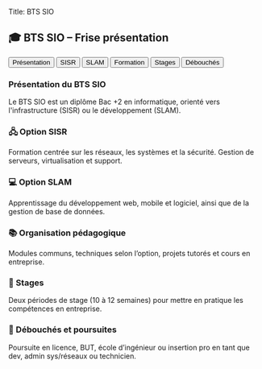 Title: BTS SIO

<!DOCTYPE html>
<html lang="fr">
<head>
  <meta charset="UTF-8">
  <title>BTS SIO - Frise Interactive</title>
  <link rel="stylesheet" href="bts-sio-frise.css">
</head>
<body>

<section class="bts-sio-section">
  <h2 class="bts-sio-title">🎓 BTS SIO – Frise présentation</h2>

  <!-- Onglets -->
  <div class="bts-sio-tabs">
    <button class="bts-sio-tab active" data-tab="tab1">Présentation</button>
    <button class="bts-sio-tab" data-tab="tab2">SISR</button>
    <button class="bts-sio-tab" data-tab="tab3">SLAM</button>
    <button class="bts-sio-tab" data-tab="tab4">Formation</button>
    <button class="bts-sio-tab" data-tab="tab5">Stages</button>
    <button class="bts-sio-tab" data-tab="tab6">Débouchés</button>
  </div>

  <!-- Contenus -->
  <div class="bts-sio-timeline">

  <div class="bts-sio-tab-content active" id="tab1">
      <div class="bts-sio-item bts-sio-left">
        <div class="bts-sio-content">
          <h3>Présentation du BTS SIO</h3>
          <p>Le BTS SIO est un diplôme Bac +2 en informatique, orienté vers l'infrastructure (SISR) ou le développement (SLAM).</p>
        </div>
      </div>
    </div>

  <div class="bts-sio-tab-content" id="tab2">
      <div class="bts-sio-item bts-sio-right">
        <div class="bts-sio-content">
          <h3>🖧 Option SISR</h3>
          <p>Formation centrée sur les réseaux, les systèmes et la sécurité. Gestion de serveurs, virtualisation et support.</p>
        </div>
      </div>
    </div>

  <div class="bts-sio-tab-content" id="tab3">
      <div class="bts-sio-item bts-sio-left">
        <div class="bts-sio-content">
          <h3>💻 Option SLAM</h3>
          <p>Apprentissage du développement web, mobile et logiciel, ainsi que de la gestion de base de données.</p>
        </div>
      </div>
    </div>

  <div class="bts-sio-tab-content" id="tab4">
      <div class="bts-sio-item bts-sio-right">
        <div class="bts-sio-content">
          <h3>📚 Organisation pédagogique</h3>
          <p>Modules communs, techniques selon l’option, projets tutorés et cours en entreprise.</p>
        </div>
      </div>
    </div>

  <div class="bts-sio-tab-content" id="tab5">
      <div class="bts-sio-item bts-sio-left">
        <div class="bts-sio-content">
          <h3>🏢 Stages</h3>
          <p>Deux périodes de stage (10 à 12 semaines) pour mettre en pratique les compétences en entreprise.</p>
        </div>
      </div>
    </div>

  <div class="bts-sio-tab-content" id="tab6">
      <div class="bts-sio-item bts-sio-right">
        <div class="bts-sio-content">
          <h3>🚀 Débouchés et poursuites</h3>
          <p>Poursuite en licence, BUT, école d’ingénieur ou insertion pro en tant que dev, admin sys/réseaux ou technicien.</p>
        </div>
      </div>
    </div>

  </div>
</section>

<script src="bts-sio-frise.js"></script>
</body>
</html>
